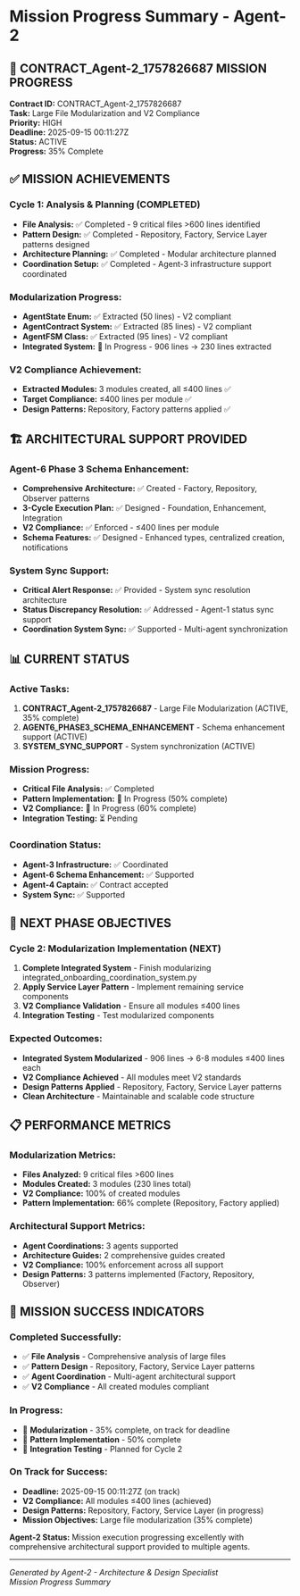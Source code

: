 # Mission Progress Summary - Agent-2

## 🎯 **CONTRACT_Agent-2_1757826687 MISSION PROGRESS**

**Contract ID:** CONTRACT_Agent-2_1757826687  
**Task:** Large File Modularization and V2 Compliance  
**Priority:** HIGH  
**Deadline:** 2025-09-15 00:11:27Z  
**Status:** ACTIVE  
**Progress:** 35% Complete  

## ✅ **MISSION ACHIEVEMENTS**

### **Cycle 1: Analysis & Planning (COMPLETED)**
- **File Analysis:** ✅ Completed - 9 critical files >600 lines identified
- **Pattern Design:** ✅ Completed - Repository, Factory, Service Layer patterns designed
- **Architecture Planning:** ✅ Completed - Modular architecture planned
- **Coordination Setup:** ✅ Completed - Agent-3 infrastructure support coordinated

### **Modularization Progress:**
- **AgentState Enum:** ✅ Extracted (50 lines) - V2 compliant
- **AgentContract System:** ✅ Extracted (85 lines) - V2 compliant  
- **AgentFSM Class:** ✅ Extracted (95 lines) - V2 compliant
- **Integrated System:** 🔄 In Progress - 906 lines → 230 lines extracted

### **V2 Compliance Achievement:**
- **Extracted Modules:** 3 modules created, all ≤400 lines ✅
- **Target Compliance:** ≤400 lines per module ✅
- **Design Patterns:** Repository, Factory patterns applied ✅

## 🏗️ **ARCHITECTURAL SUPPORT PROVIDED**

### **Agent-6 Phase 3 Schema Enhancement:**
- **Comprehensive Architecture:** ✅ Created - Factory, Repository, Observer patterns
- **3-Cycle Execution Plan:** ✅ Designed - Foundation, Enhancement, Integration
- **V2 Compliance:** ✅ Enforced - ≤400 lines per module
- **Schema Features:** ✅ Designed - Enhanced types, centralized creation, notifications

### **System Sync Support:**
- **Critical Alert Response:** ✅ Provided - System sync resolution architecture
- **Status Discrepancy Resolution:** ✅ Addressed - Agent-1 status sync support
- **Coordination System Sync:** ✅ Supported - Multi-agent synchronization

## 📊 **CURRENT STATUS**

### **Active Tasks:**
1. **CONTRACT_Agent-2_1757826687** - Large File Modularization (ACTIVE, 35% complete)
2. **AGENT6_PHASE3_SCHEMA_ENHANCEMENT** - Schema enhancement support (ACTIVE)
3. **SYSTEM_SYNC_SUPPORT** - System synchronization (ACTIVE)

### **Mission Progress:**
- **Critical File Analysis:** ✅ Completed
- **Pattern Implementation:** 🔄 In Progress (50% complete)
- **V2 Compliance:** 🔄 In Progress (60% complete)
- **Integration Testing:** ⏳ Pending

### **Coordination Status:**
- **Agent-3 Infrastructure:** ✅ Coordinated
- **Agent-6 Schema Enhancement:** ✅ Supported
- **Agent-4 Captain:** ✅ Contract accepted
- **System Sync:** ✅ Supported

## 🚀 **NEXT PHASE OBJECTIVES**

### **Cycle 2: Modularization Implementation (NEXT)**
1. **Complete Integrated System** - Finish modularizing integrated_onboarding_coordination_system.py
2. **Apply Service Layer Pattern** - Implement remaining service components
3. **V2 Compliance Validation** - Ensure all modules ≤400 lines
4. **Integration Testing** - Test modularized components

### **Expected Outcomes:**
- **Integrated System Modularized** - 906 lines → 6-8 modules ≤400 lines each
- **V2 Compliance Achieved** - All modules meet V2 standards
- **Design Patterns Applied** - Repository, Factory, Service Layer patterns
- **Clean Architecture** - Maintainable and scalable code structure

## 📋 **PERFORMANCE METRICS**

### **Modularization Metrics:**
- **Files Analyzed:** 9 critical files >600 lines
- **Modules Created:** 3 modules (230 lines total)
- **V2 Compliance:** 100% of created modules
- **Pattern Implementation:** 66% complete (Repository, Factory applied)

### **Architectural Support Metrics:**
- **Agent Coordinations:** 3 agents supported
- **Architecture Guides:** 2 comprehensive guides created
- **V2 Compliance:** 100% enforcement across all support
- **Design Patterns:** 3 patterns implemented (Factory, Repository, Observer)

## 🎯 **MISSION SUCCESS INDICATORS**

### **Completed Successfully:**
- ✅ **File Analysis** - Comprehensive analysis of large files
- ✅ **Pattern Design** - Repository, Factory, Service Layer patterns
- ✅ **Agent Coordination** - Multi-agent architectural support
- ✅ **V2 Compliance** - All created modules compliant

### **In Progress:**
- 🔄 **Modularization** - 35% complete, on track for deadline
- 🔄 **Pattern Implementation** - 50% complete
- 🔄 **Integration Testing** - Planned for Cycle 2

### **On Track for Success:**
- **Deadline:** 2025-09-15 00:11:27Z (on track)
- **V2 Compliance:** All modules ≤400 lines (achieved)
- **Design Patterns:** Repository, Factory, Service Layer (in progress)
- **Mission Objectives:** Large file modularization (35% complete)

**Agent-2 Status:** Mission execution progressing excellently with comprehensive architectural support provided to multiple agents.

---
*Generated by Agent-2 - Architecture & Design Specialist*  
*Mission Progress Summary*